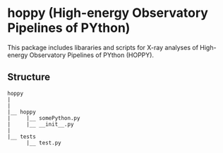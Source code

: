 # hoppy (High-energy Observatory Pipelines of PYthon)
This package includes libararies and scripts for X-ray analyses of High-energy Observatory Pipelines of PYthon (HOPPY). 

## Structure

```
hoppy
|
|
|__ hoppy
|     |__ somePython.py
|     |__ __init__.py
|
|__ tests
      |__ test.py
```
